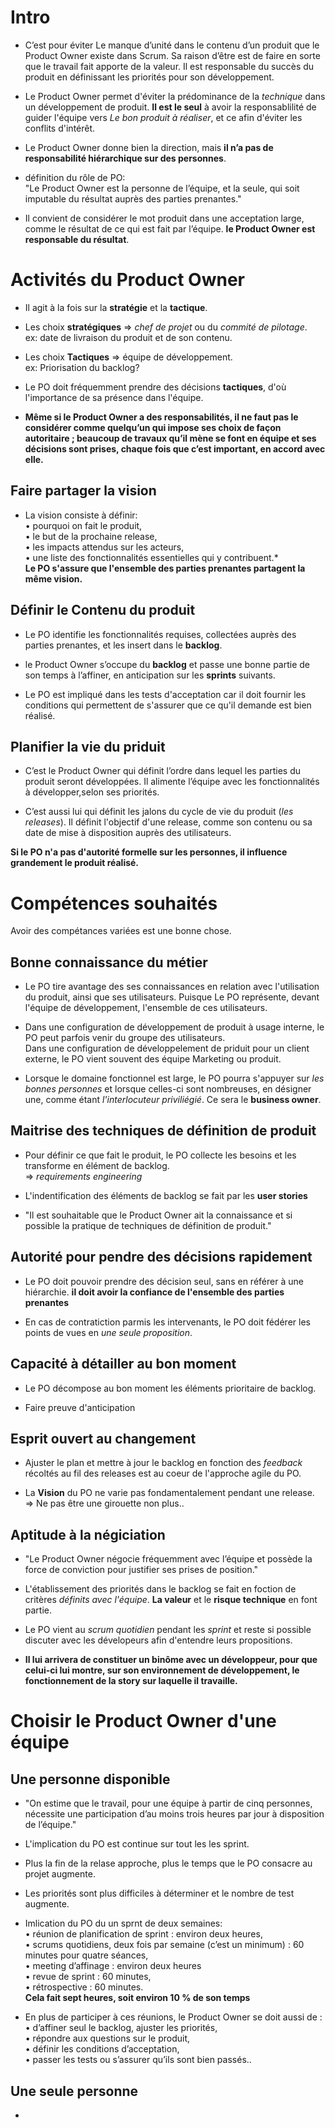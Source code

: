 # Intro  
- C’est pour éviter Le manque d’unité dans le contenu d’un produit que le Product Owner existe dans Scrum. Sa raison d’être est de faire en sorte que le travail fait apporte de la valeur. Il est responsable du succès du produit en définissant les priorités pour son développement.

- Le Product Owner permet d'éviter la prédominance de la *technique* dans un développement de produit. **Il est le seul** à avoir la responsablilité de guider l'équipe vers *Le bon produit à réaliser*, et ce afin d'éviter les conflits d'intérêt.  
- Le Product Owner donne bien la direction, mais **il n’a pas de responsabilité hiérarchique sur des personnes**. 
- définition du rôle de PO:  
"Le Product Owner est la personne de l’équipe, et la seule, qui soit imputable du résultat auprès des parties prenantes." 
- Il convient de considérer le mot produit dans une acceptation large, comme le résultat de ce qui est fait par l’équipe. **le Product Owner est responsable du résultat**.

# Activités du Product Owner
- Il agit à la fois sur la **stratégie** et la **tactique**.  

- Les choix **stratégiques** => *chef de projet* ou du *commité de pilotage*.  
ex: date de livraison du produit et de son contenu. 
- Les choix **Tactiques** => équipe de développement.  
ex: Priorisation du backlog? 
- Le PO doit fréquemment prendre des décisions **tactiques**, d'où l'importance de sa présence dans l'équipe.  
-  **Même si le Product Owner a des responsabilités, il ne faut pas le considérer comme quelqu’un qui impose ses choix de façon autoritaire ; beaucoup de travaux qu’il mène se font en équipe et ses décisions sont prises, chaque fois que c’est important, en accord avec elle.**  

## Faire partager la vision  
- La vision consiste à définir:  
• pourquoi on fait le produit,  
• le but de la prochaine release,  
• les impacts attendus sur les acteurs,  
• une liste des fonctionnalités essentielles qui y contribuent.*  
**Le PO s'assure que l'ensemble des parties prenantes partagent la même vision.** 

## Définir le Contenu du produit 
- Le PO identifie les fonctionnalités requises, collectées auprès des parties prenantes, et les insert dans le **backlog**. 

- le Product Owner s’occupe du **backlog** et passe une bonne partie de son temps à l’affiner, en anticipation sur les **sprints** suivants.
- Le PO est impliqué dans les tests d'acceptation car il doit fournir les conditions qui permettent de s'assurer que ce qu'il demande est bien réalisé. 

## Planifier la vie du priduit 
- C’est le Product Owner qui définit l’ordre dans lequel les parties du produit seront développées. Il alimente l’équipe avec les fonctionnalités à développer,selon ses priorités.

- C’est aussi lui qui définit les jalons du cycle de vie du produit (*les releases*). Il définit l'objectif d'une release, comme son contenu ou sa date de mise à disposition auprès des utilisateurs. 

**Si le PO n'a pas d'autorité formelle sur les personnes, il influence grandement le produit réalisé.** 

# Compétences souhaités 
Avoir des compétances variées est une bonne chose. 

## Bonne connaissance du métier 
- Le PO tire avantage des ses connaissances en relation avec l'utilisation du produit, ainsi que ses utilisateurs. Puisque Le PO représente, devant l'équipe de développement, l'ensemble de ces utilisateurs.

- Dans une configuration de développement de produit à usage interne, le PO peut parfois venir du groupe des utilisateurs.  
Dans une configuration de développelement de priduit pour un client externe, le PO vient souvent des équipe Marketing ou produit. 
- Lorsque le domaine fonctionnel est large, le PO pourra s'appuyer sur *les bonnes personnes* et lorsque celles-ci sont nombreuses, en désigner une, comme étant *l'interlocuteur priviliégié*. Ce sera le **business owner**.

## Maitrise des techniques de définition de produit
- Pour définir ce que fait le produit, le PO collecte les besoins et les transforme en élément de backlog.  
=> *requirements engineering* 

- L'indentification des éléments de backlog se fait par les **user stories**
- "Il est souhaitable que le Product Owner ait la connaissance et si possible la pratique de techniques de définition de produit." 

## Autorité pour pendre des décisions rapidement 
- Le PO doit pouvoir prendre des décision seul, sans en référer à une hiérarchie. **il doit avoir la confiance de l'ensemble des parties prenantes**

- En cas de contratiction parmis les intervenants, le PO doit fédérer les points de vues en *une seule proposition*.

## Capacité à détailler au bon moment 
- Le PO décompose au bon moment les éléments prioritaire de backlog. 

- Faire preuve d'anticipation

## Esprit ouvert au changement 
- Ajuster le plan et mettre à jour le backlog en fonction des *feedback* récoltés au fil des releases est au coeur de l'approche agile du PO. 

- La **Vision** du PO ne varie pas fondamentalement pendant une release.  
=> Ne pas être une girouette non plus..


## Aptitude à la négiciation 
- "Le Product Owner négocie fréquemment avec l’équipe et possède la force de conviction pour justifier ses prises de position."

- L'établissement des priorités dans le backlog se fait en foction de critères *définits avec l'équipe*. **La valeur** et le **risque technique** en font partie. 
- Le PO vient au *scrum quotidien* pendant les *sprint* et reste si possible discuter avec les dévelopeurs afin d'entendre leurs propositions. 
- **Il lui arrivera de constituer un binôme avec un développeur, pour que celui-ci lui montre, sur son environnement de développement, le fonctionnement de la story sur laquelle il travaille.** 

# Choisir le Product Owner d'une équipe 
## Une personne disponible 
- "On estime que le travail, pour une équipe à partir de cinq personnes, nécessite une participation d’au moins trois heures par jour à disposition de l’équipe."

- L'implication du PO est continue sur tout les les sprint. 
- Plus la fin de la relase approche, plus le temps que le PO consacre au projet augmente. 
- Les priorités sont plus difficiles à déterminer et le nombre de test augmente. 
- Imlication du PO du un sprnt de deux semaines:   
• réunion de planification de sprint : environ deux heures,  
• scrums quotidiens, deux fois par semaine (c’est un minimum) :
60 minutes pour quatre séances,  
• meeting d’affinage : environ deux heures  
• revue de sprint : 60 minutes,  
• rétrospective : 60 minutes.  
**Cela fait sept heures, soit environ 10 % de son temps**
- En plus de participer à ces réunions, le Product Owner se doit aussi de :  
• d’affiner seul le backlog, ajuster les priorités,  
• répondre aux questions sur le produit,  
• définir les conditions d’acceptation,  
• passer les tests ou s’assurer qu’ils sont bien passés..

## Une seule personne 
- 




